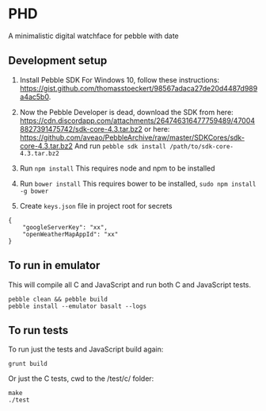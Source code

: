 # PHD
A minimalistic digital watchface for pebble with date

## Development setup

1. Install Pebble SDK
For Windows 10, follow these instructions: https://gist.github.com/thomasstoeckert/98567adaca27de20d4487d989a4ac5b0.

2. Now the Pebble Developer is dead, download the SDK from here: https://cdn.discordapp.com/attachments/264746316477759489/470048827391475742/sdk-core-4.3.tar.bz2
or here: https://github.com/aveao/PebbleArchive/raw/master/SDKCores/sdk-core-4.3.tar.bz2
And run `pebble sdk install /path/to/sdk-core-4.3.tar.bz2`

3. Run `npm install`
This requires node and npm to be installed

4. Run `bower install`
This requires bower to be installed, `sudo npm install -g bower`

5. Create `keys.json` file in project root for secrets
```
{
    "googleServerKey": "xx",
    "openWeatherMapAppId": "xx"
}
```

## To run in emulator

This will compile all C and JavaScript and run both C and JavaScript tests.

```
pebble clean && pebble build
pebble install --emulator basalt --logs
```

## To run tests

To run just the tests and JavaScript build again:

```
grunt build
```

Or just the C tests, cwd to the /test/c/ folder:

```
make
./test
```

